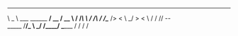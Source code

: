 _______                  ________  ______  
\   _  \ ___  ______  __/   __   \/  __  \ 
/  /_\  \\  \/  /\  \/ /\____    />      < 
\  \_/   \>    <  \   /    /    //   --   \
 \_____  /__/\_ \  \_/    /____/ \______  /
       \/      \/                       \/ 
